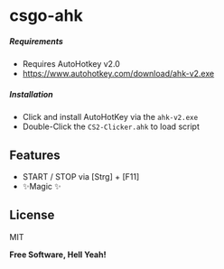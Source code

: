 # csgo-ahk

##### Requirements
- Requires AutoHotkey v2.0
- https://www.autohotkey.com/download/ahk-v2.exe

##### Installation
- Click and install AutoHotKey via the `ahk-v2.exe`
- Double-Click the `CS2-Clicker.ahk` to load script


## Features
- START / STOP via [Strg] + [F11]
- ✨Magic ✨

## License

MIT

**Free Software, Hell Yeah!**
